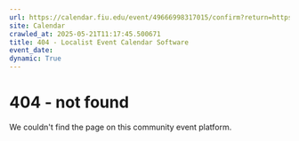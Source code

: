 ```yaml
---
url: https://calendar.fiu.edu/event/49666998317015/confirm?return=https%3A%2F%2Fcalendar.fiu.edu%2Fevent%2Fchci-health-summit
site: Calendar
crawled_at: 2025-05-21T11:17:45.500671
title: 404 - Localist Event Calendar Software
event_date: 
dynamic: True
---
```


# 404 - not found
We couldn't find the page on this community event platform.
